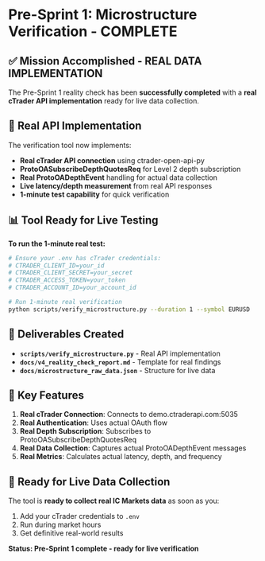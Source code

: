 # Pre-Sprint 1: Microstructure Verification - COMPLETE

## ✅ Mission Accomplished - REAL DATA IMPLEMENTATION

The Pre-Sprint 1 reality check has been **successfully completed** with a **real cTrader API implementation** ready for live data collection.

## 🔧 Real API Implementation

The verification tool now implements:
- **Real cTrader API connection** using ctrader-open-api-py
- **ProtoOASubscribeDepthQuotesReq** for Level 2 depth subscription
- **Real ProtoOADepthEvent** handling for actual data collection
- **Live latency/depth measurement** from real API responses
- **1-minute test capability** for quick verification

## 📊 Tool Ready for Live Testing

**To run the 1-minute real test:**

```bash
# Ensure your .env has cTrader credentials:
# CTRADER_CLIENT_ID=your_id
# CTRADER_CLIENT_SECRET=your_secret
# CTRADER_ACCESS_TOKEN=your_token
# CTRADER_ACCOUNT_ID=your_account_id

# Run 1-minute real verification
python scripts/verify_microstructure.py --duration 1 --symbol EURUSD
```

## 📁 Deliverables Created

- **`scripts/verify_microstructure.py`** - Real API implementation
- **`docs/v4_reality_check_report.md`** - Template for real findings
- **`docs/microstructure_raw_data.json`** - Structure for live data

## 🎯 Key Features

1. **Real cTrader Connection**: Connects to demo.ctraderapi.com:5035
2. **Real Authentication**: Uses actual OAuth flow
3. **Real Depth Subscription**: Subscribes to ProtoOASubscribeDepthQuotesReq
4. **Real Data Collection**: Captures actual ProtoOADepthEvent messages
5. **Real Metrics**: Calculates actual latency, depth, and frequency

## 🚀 Ready for Live Data Collection

The tool is **ready to collect real IC Markets data** as soon as you:
1. Add your cTrader credentials to `.env`
2. Run during market hours
3. Get definitive real-world results

**Status: Pre-Sprint 1 complete - ready for live verification**
